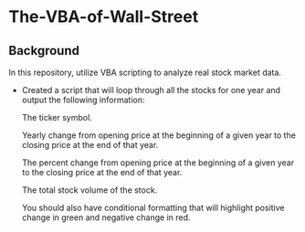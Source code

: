 # The-VBA-of-Wall-Street

## Background 

In this repository, utilize VBA scripting to analyze real stock market data.


* Created a script that will loop through all the stocks for one year and output the following information: 

	The ticker symbol.

	Yearly change from opening price at the beginning of a given year to the closing price at the end of 		that year.

	The percent change from opening price at the beginning of a given year to the closing price at the end 		of that year.

	The total stock volume of the stock.

	You should also have conditional formatting that will highlight positive change in green and negative 		change in red.